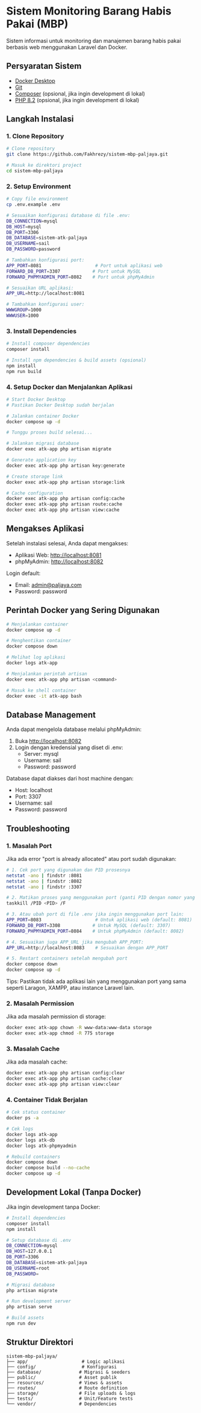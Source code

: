 # Sistem Monitoring Barang Habis Pakai (MBP)

Sistem informasi untuk monitoring dan manajemen barang habis pakai berbasis web menggunakan Laravel dan Docker.

## Persyaratan Sistem

-   [Docker Desktop](https://www.docker.com/products/docker-desktop/)
-   [Git](https://git-scm.com/downloads)
-   [Composer](https://getcomposer.org/download/) (opsional, jika ingin development di lokal)
-   [PHP 8.2](https://www.php.net/downloads.php) (opsional, jika ingin development di lokal)

## Langkah Instalasi

### 1. Clone Repository

```bash
# Clone repository
git clone https://github.com/Fakhrezy/sistem-mbp-paljaya.git

# Masuk ke direktori project
cd sistem-mbp-paljaya
```

### 2. Setup Environment

```bash
# Copy file environment
cp .env.example .env

# Sesuaikan konfigurasi database di file .env:
DB_CONNECTION=mysql
DB_HOST=mysql
DB_PORT=3306
DB_DATABASE=sistem-atk-paljaya
DB_USERNAME=sail
DB_PASSWORD=password

# Tambahkan konfigurasi port:
APP_PORT=8081                    # Port untuk aplikasi web
FORWARD_DB_PORT=3307            # Port untuk MySQL
FORWARD_PHPMYADMIN_PORT=8082    # Port untuk phpMyAdmin

# Sesuaikan URL aplikasi:
APP_URL=http://localhost:8081

# Tambahkan konfigurasi user:
WWWGROUP=1000
WWWUSER=1000
```

### 3. Install Dependencies

```bash
# Install composer dependencies
composer install

# Install npm dependencies & build assets (opsional)
npm install
npm run build
```

### 4. Setup Docker dan Menjalankan Aplikasi

```bash
# Start Docker Desktop
# Pastikan Docker Desktop sudah berjalan

# Jalankan container Docker
docker compose up -d

# Tunggu proses build selesai...

# Jalankan migrasi database
docker exec atk-app php artisan migrate

# Generate application key
docker exec atk-app php artisan key:generate

# Create storage link
docker exec atk-app php artisan storage:link

# Cache configuration
docker exec atk-app php artisan config:cache
docker exec atk-app php artisan route:cache
docker exec atk-app php artisan view:cache
```

## Mengakses Aplikasi

Setelah instalasi selesai, Anda dapat mengakses:

-   Aplikasi Web: [http://localhost:8081](http://localhost:8081)
-   phpMyAdmin: [http://localhost:8082](http://localhost:8082)

Login default:

-   Email: [admin@paljaya.com](mailto:admin@paljaya.com)
-   Password: password

## Perintah Docker yang Sering Digunakan

```bash
# Menjalankan container
docker compose up -d

# Menghentikan container
docker compose down

# Melihat log aplikasi
docker logs atk-app

# Menjalankan perintah artisan
docker exec atk-app php artisan <command>

# Masuk ke shell container
docker exec -it atk-app bash
```

## Database Management

Anda dapat mengelola database melalui phpMyAdmin:

1. Buka [http://localhost:8082](http://localhost:8082)
2. Login dengan kredensial yang diset di .env:
    - Server: mysql
    - Username: sail
    - Password: password

Database dapat diakses dari host machine dengan:

-   Host: localhost
-   Port: 3307
-   Username: sail
-   Password: password

## Troubleshooting

### 1. Masalah Port

Jika ada error "port is already allocated" atau port sudah digunakan:

```bash
# 1. Cek port yang digunakan dan PID prosesnya
netstat -ano | findstr :8081
netstat -ano | findstr :8082
netstat -ano | findstr :3307

# 2. Matikan proses yang menggunakan port (ganti PID dengan nomor yang didapat)
taskkill /PID <PID> /F

# 3. Atau ubah port di file .env jika ingin menggunakan port lain:
APP_PORT=8083                    # Untuk aplikasi web (default: 8081)
FORWARD_DB_PORT=3308            # Untuk MySQL (default: 3307)
FORWARD_PHPMYADMIN_PORT=8084    # Untuk phpMyAdmin (default: 8082)

# 4. Sesuaikan juga APP_URL jika mengubah APP_PORT:
APP_URL=http://localhost:8083    # Sesuaikan dengan APP_PORT

# 5. Restart containers setelah mengubah port
docker compose down
docker compose up -d
```

Tips: Pastikan tidak ada aplikasi lain yang menggunakan port yang sama seperti Laragon, XAMPP, atau instance Laravel lain.

### 2. Masalah Permission

Jika ada masalah permission di storage:

```bash
docker exec atk-app chown -R www-data:www-data storage
docker exec atk-app chmod -R 775 storage
```

### 3. Masalah Cache

Jika ada masalah cache:

```bash
docker exec atk-app php artisan config:clear
docker exec atk-app php artisan cache:clear
docker exec atk-app php artisan view:clear
```

### 4. Container Tidak Berjalan

```bash
# Cek status container
docker ps -a

# Cek logs
docker logs atk-app
docker logs atk-db
docker logs atk-phpmyadmin

# Rebuild containers
docker compose down
docker compose build --no-cache
docker compose up -d
```

## Development Lokal (Tanpa Docker)

Jika ingin development tanpa Docker:

```bash
# Install dependencies
composer install
npm install

# Setup database di .env
DB_CONNECTION=mysql
DB_HOST=127.0.0.1
DB_PORT=3306
DB_DATABASE=sistem-atk-paljaya
DB_USERNAME=root
DB_PASSWORD=

# Migrasi database
php artisan migrate

# Run development server
php artisan serve

# Build assets
npm run dev
```

## Struktur Direktori

```plaintext
sistem-mbp-paljaya/
├── app/                    # Logic aplikasi
├── config/                 # Konfigurasi
├── database/              # Migrasi & seeders
├── public/                # Asset publik
├── resources/             # Views & assets
├── routes/                # Route definition
├── storage/               # File uploads & logs
├── tests/                 # Unit/Feature tests
└── vendor/                # Dependencies
```
